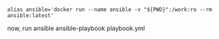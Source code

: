 ###
```
alias ansible='docker run --name ansible -v "${PWD}":/work:ro --rm ansible:latest'
```
now, run ansible ansible-playbook playbook.yml 
